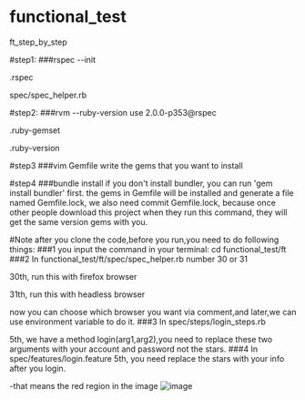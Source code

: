 functional_test
===============

ft_step_by_step

#step1:
###rspec --init

.rspec

spec/spec_helper.rb

#step2:
###rvm --ruby-version use 2.0.0-p353@rspec

.ruby-gemset

.ruby-version

#step3
###vim Gemfile
write the gems that you want to install

#step4
###bundle install
if you don't install bundler, you can run 'gem install bundler' first.
the gems in Gemfile will be installed and generate a file named Gemfile.lock,
we also need commit Gemfile.lock, because once other people download this project
when they run this command, they will get the same version gems with you.

#Note
after you clone the code,before you run,you need to do following things:
###1 you input the command in your terminal:
cd functional_test/ft
###2
In functional_test/ft/spec/spec_helper.rb number 30 or 31

30th, run this with firefox browser

31th, run this with headless browser

now you can choose which browser you want via comment,and later,we can use environment variable to do it.
###3
In spec/steps/login_steps.rb

5th, we have a method login(arg1,arg2),you need to replace these two arguments with your account and password not the stars.
###4
In spec/features/login.feature
5th, you need replace the stars with your info after you login.

-that means the red region in the image
![image](file:///Users/jyang/Downloads/login_steps.jpg)
